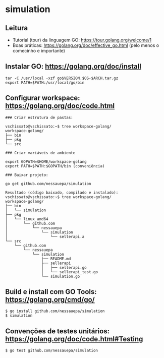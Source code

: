# simulation

## Leitura

* Tutorial (tour) da linguagem GO: https://tour.golang.org/welcome/1
* Boas práticas: https://golang.org/doc/effective_go.html (pelo menos o comecinho e importante)

## Instalar GO: https://golang.org/doc/install

	tar -C /usr/local -xzf go$VERSION.$OS-$ARCH.tar.gz
	export PATH=$PATH:/usr/local/go/bin

## Configurar workspace: https://golang.org/doc/code.html

	### Criar estrutura de pastas:

	vschissato@vschissato:~$ tree workspace-golang/
	workspace-golang/
	├── bin
	├── pkg
	└── src

	### Criar variáveis de ambiente

	export GOPATH=$HOME/workspace-golang
	export PATH=$PATH:$GOPATH/bin (conveniência)
	
	### Baixar projeto:
	
	go get github.com/nessauepa/simulation
	
	Resultado (código baixado, compilado e instalado):
	vschissato@vschissato:~$ tree workspace-golang/
	workspace-golang/
	├── bin
	│   └── simulation
	├── pkg
	│   └── linux_amd64
	│       └── github.com
	│           └── nessauepa
	│               └── simulation
	│                   └── sellerapi.a
	└── src
	    └── github.com
	        └── nessauepa
	            └── simulation
	                ├── README.md
	                ├── sellerapi
	                │   ├── sellerapi.go
	                │   └── sellerapi_test.go
	                └── simulation.go

## Build e install com GO Tools: https://golang.org/cmd/go/

	$ go install github.com/nessauepa/simulation
	$ simulation

## Convenções de testes unitários: https://golang.org/doc/code.html#Testing

	$ go test github.com/nessauepa/simulation
